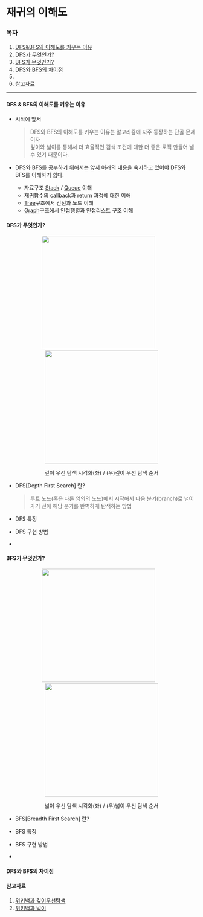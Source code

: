 # 재귀의 이해도

### 목차
1. [DFS&BFS의 이해도를 키우는 이유](https://github.com/hongcoding94/Daily-Coding-Test-java/blob/main/%EC%95%8C%EA%B3%A0%EB%A6%AC%EC%A6%98%20%ED%9A%8C%EA%B3%A0%EB%A1%9D/010.%20DFS&BFS%EC%9D%98%20%EC%9D%B4%ED%95%B4%EB%8F%84.md#dfs--bfs%EC%9D%98-%EC%9D%B4%ED%95%B4%EB%8F%84%EB%A5%BC-%ED%82%A4%EC%9A%B0%EB%8A%94-%EC%9D%B4%EC%9C%A0)
2. [DFS가 무엇인가?](https://github.com/hongcoding94/Daily-Coding-Test-java/blob/main/%EC%95%8C%EA%B3%A0%EB%A6%AC%EC%A6%98%20%ED%9A%8C%EA%B3%A0%EB%A1%9D/010.%20DFS&BFS%EC%9D%98%20%EC%9D%B4%ED%95%B4%EB%8F%84.md#dfs%EA%B0%80-%EB%AC%B4%EC%97%87%EC%9D%B8%EA%B0%80)
3. [BFS가 무엇인가?](https://github.com/hongcoding94/Daily-Coding-Test-java/blob/main/%EC%95%8C%EA%B3%A0%EB%A6%AC%EC%A6%98%20%ED%9A%8C%EA%B3%A0%EB%A1%9D/010.%20DFS&BFS%EC%9D%98%20%EC%9D%B4%ED%95%B4%EB%8F%84.md#bfs%EA%B0%80-%EB%AC%B4%EC%97%87%EC%9D%B8%EA%B0%80)
4. [DFS와 BFS의 차이점](https://github.com/hongcoding94/Daily-Coding-Test-java/blob/main/%EC%95%8C%EA%B3%A0%EB%A6%AC%EC%A6%98%20%ED%9A%8C%EA%B3%A0%EB%A1%9D/010.%20DFS&BFS%EC%9D%98%20%EC%9D%B4%ED%95%B4%EB%8F%84.md#dfs%EC%99%80-bfs%EC%9D%98-%EC%B0%A8%EC%9D%B4%EC%A0%90)
5. []()
6. [참고자료](https://github.com/hongcoding94/Daily-Coding-Test-java/blob/main/%EC%95%8C%EA%B3%A0%EB%A6%AC%EC%A6%98%20%ED%9A%8C%EA%B3%A0%EB%A1%9D/010.%20DFS&BFS%EC%9D%98%20%EC%9D%B4%ED%95%B4%EB%8F%84.md#%EC%B0%B8%EA%B3%A0%EC%9E%90%EB%A3%8C)

---

#### DFS & BFS의 이해도를 키우는 이유

- 시작에 앞서
  > DFS와 BFS의 이해도를 키우는 이유는 알고리즘에 자주 등장하는 단골 문제이자<br/>
  > 깊이와 넓이를 통해서 더 효율적인 검색 조건에 대한 더 좋은 로직 만들어 낼 수 있기 때문이다.

- DFS와 BFS를 공부하기 위해서는 앞서 아래의 내용을 숙지하고 있어야 DFS와 BFS를 이해하기 쉽다.
  - 자료구조 [Stack](https://github.com/hongcoding94/Daily-Coding-Test-java/blob/main/%EC%95%8C%EA%B3%A0%EB%A6%AC%EC%A6%98%20%ED%9A%8C%EA%B3%A0%EB%A1%9D/007.%20Stack%EC%9D%98%20%EC%9D%B4%ED%95%B4%EB%8F%84.md) / [Queue](https://github.com/hongcoding94/Daily-Coding-Test-java/blob/main/%EC%95%8C%EA%B3%A0%EB%A6%AC%EC%A6%98%20%ED%9A%8C%EA%B3%A0%EB%A1%9D/006.%20Queue%EC%9D%98%20%EC%9D%B4%ED%95%B4%EB%8F%84.md) 이해
  - [재귀](https://github.com/hongcoding94/Daily-Coding-Test-java/blob/main/%EC%95%8C%EA%B3%A0%EB%A6%AC%EC%A6%98%20%ED%9A%8C%EA%B3%A0%EB%A1%9D/009.%20%EC%9E%AC%EA%B7%80%EC%9D%98%20%EC%9D%B4%ED%95%B4%EB%8F%84.md)함수의 callback과 return 과정에 대한 이해
  - [Tree](https://github.com/hongcoding94/Daily-Coding-Test-java/blob/main/%EC%95%8C%EA%B3%A0%EB%A6%AC%EC%A6%98%20%ED%9A%8C%EA%B3%A0%EB%A1%9D/004.%20Tree%EC%9D%98%20%EC%9D%B4%ED%95%B4%EB%8F%84.md)구조에서 간선과 노드 이해
  - [Graph](https://github.com/hongcoding94/Daily-Coding-Test-java/blob/main/%EC%95%8C%EA%B3%A0%EB%A6%AC%EC%A6%98%20%ED%9A%8C%EA%B3%A0%EB%A1%9D/005.%20Graph%EC%9D%98%20%EC%9D%B4%ED%95%B4%EB%8F%84.md)구조에서 인접행렬과 인접리스트 구조 이해

#### DFS가 무엇인가?

<div align="center">
  <img src="https://upload.wikimedia.org/wikipedia/commons/7/7f/Depth-First-Search.gif" width="300" height="" />
  &nbsp; &nbsp;
  <img src="https://user-images.githubusercontent.com/66407386/187103543-7e717092-b049-4e48-b3b2-2364621cff85.png" width="300" height="300" />
  <p>깊이 우선 탐색 시각화(좌) / (우)깊이 우선 탐색 순서</p>
</div>

- DFS[Depth First Search] 란? 
  > 루트 노드(혹은 다른 임의의 노드)에서 시작해서 다음 분기(branch)로 넘어가기 전에 해당 분기를 완벽하게 탐색하는 방법<br/>
  > 

- DFS 특징



- DFS 구현 방법


- 

#### BFS가 무엇인가?

<div align="center">
  <img src="https://upload.wikimedia.org/wikipedia/commons/4/46/Animated_BFS.gif" width="300" height="300" />
  &nbsp; &nbsp;
  <img src="https://user-images.githubusercontent.com/66407386/187103809-ab1f3056-7193-41c5-87cd-4ca6ed836635.png" width="300" height="300" />
  <p>넓이 우선 탐색 시각화(좌) / (우)넓이 우선 탐색 순서</p>
</div>

- BFS[Breadth First Search] 란?


- BFS 특징


- BFS 구현 방법


- 

#### DFS와 BFS의 차이점


#### 


#### 참고자료
1. [위키백과 깊이우선탐색](https://ko.wikipedia.org/wiki/%EA%B9%8A%EC%9D%B4_%EC%9A%B0%EC%84%A0_%ED%83%90%EC%83%89)
2. [위키백과 넓이](https://ko.wikipedia.org/wiki/%EB%84%88%EB%B9%84_%EC%9A%B0%EC%84%A0_%ED%83%90%EC%83%89)
